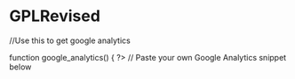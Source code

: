 # GPLRevised

//Use this to get google analytics

function google_analytics() { ?>
  // Paste your own Google Analytics snippet below
  <script>
    (function(i,s,o,g,r,a,m){i['GoogleAnalyticsObject']=r;i[r]=i[r]||function(){
    (i[r].q=i[r].q||[]).push(arguments)},i[r].l=1*new Date();a=s.createElement(o),
    m=s.getElementsByTagName(o)[0];a.async=1;a.src=g;m.parentNode.insertBefore(a,m)
    })(window,document,'script','//www.google-analytics.com/analytics.js','ga');

    ga('create', 'UA-XXXXXXXX-XX', 'auto');
    ga('send', 'pageview');
  </script>
<?php }
add_action( 'wp_head', 'google_analytics', 10 );
